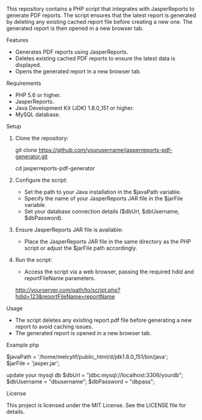 This repository contains a PHP script that integrates with JasperReports to generate PDF reports. The script ensures that the latest report is generated by deleting any existing cached report file before creating a new one. The generated report is then opened in a new browser tab.

Features

- Generates PDF reports using JasperReports.
- Deletes existing cached PDF reports to ensure the latest data is displayed.
- Opens the generated report in a new browser tab.

Requirements

- PHP 5.6 or higher.
- JasperReports.
- Java Development Kit (JDK) 1.8.0_151 or higher.
- MySQL database.

Setup

1. Clone the repository:

    git clone https://github.com/yourusername/jasperreports-pdf-generator.git
   
    cd jasperreports-pdf-generator

3. Configure the script:

    - Set the path to your Java installation in the $javaPath variable.
    - Specify the name of your JasperReports JAR file in the $jarFile variable.
    - Set your database connection details ($dbUrl, $dbUsername, $dbPassword).

4. Ensure JasperReports JAR file is available:

    - Place the JasperReports JAR file in the same directory as the PHP script or adjust the $jarFile path accordingly.

5. Run the script:

    - Access the script via a web browser, passing the required hdid and reportFileName parameters.

    http://yourserver.com/path/to/script.php?hdid=123&reportFileName=reportName

Usage

- The script deletes any existing report.pdf file before generating a new report to avoid caching issues.
- The generated report is opened in a new browser tab.

Example php


 
$javaPath = '/home/melcylif/public_html/d/jdk1.8.0_151/bin/java';  
$jarFile = 'jasper.jar';  
 
update your mysql db 
$dbUrl = "jdbc:mysql://localhost:3306/yourdb";
$dbUsername = "dbusername";
$dbPassword = "dbpass";

 
 

License

This project is licensed under the MIT License. See the LICENSE file for details.
